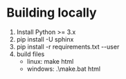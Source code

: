 # Building locally

1. Install Python >= 3.x
2. pip install -U sphinx
3. pip install -r requirements.txt --user
4. build files
   - linux: make html
   - windows: .\make.bat html
